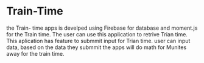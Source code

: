 # Train-Time
the Train- time apps is develped using Firebase for database and moment.js for the Train time. 
The user can use this application to retrive Trian time. This aplication has feature to submmit input for Trian time.
user can input data, based on the data they submmit the apps will do math for Munites away for the train time.